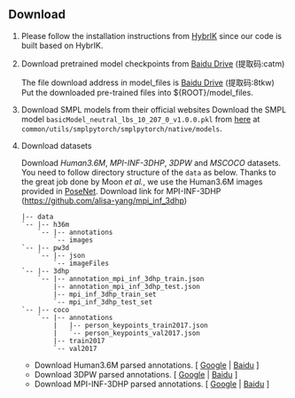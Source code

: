 ## Download

1. Please follow the installation instructions from [HybrIK](https://github.com/Jeff-sjtu/HybrIK) since our code is built based on HybrIK.



2. Download pretrained model checkpoints from [Baidu Drive](https://pan.baidu.com/s/16Htb7ws-Cwcp1lMYUcMkJw?pwd=catm) (提取码:catm)

    The file download address in model_files is [Baidu Drive](https://pan.baidu.com/s/1a8fpuk5ZYObtBPIYfsf2fA?pwd=8tkw ) (提取码:8tkw)
    Put the downloaded pre-trained files into ${ROOT}/model_files.




3. Download SMPL models from their official websites
    Download the SMPL model `basicModel_neutral_lbs_10_207_0_v1.0.0.pkl` from [here](https://smpl.is.tue.mpg.de/) at `common/utils/smplpytorch/smplpytorch/native/models`.



4. Download datasets
   
    Download *Human3.6M*, *MPI-INF-3DHP*, *3DPW* and *MSCOCO* datasets. You need to follow directory structure of the `data` as below. Thanks to the great job done by Moon *et al.*, we use the Human3.6M images provided in [PoseNet](https://github.com/mks0601/3DMPPE_POSENET_RELEASE).
    Download link for MPI-INF-3DHP (https://github.com/alisa-yang/mpi_inf_3dhp)
    ```
    |-- data
    `-- |-- h36m
        `-- |-- annotations
            `-- images
    `-- |-- pw3d
        `-- |-- json
            `-- imageFiles
    `-- |-- 3dhp
        `-- |-- annotation_mpi_inf_3dhp_train.json
            |-- annotation_mpi_inf_3dhp_test.json
            |-- mpi_inf_3dhp_train_set
            `-- mpi_inf_3dhp_test_set
    `-- |-- coco
        `-- |-- annotations
            |   |-- person_keypoints_train2017.json
            |   `-- person_keypoints_val2017.json
            |-- train2017
            `-- val2017
    ```
    * Download Human3.6M parsed annotations. [ [Google](https://drive.google.com/drive/folders/1tLA_XeZ_32Qk86lR06WJhJJXDYrlBJ9r?usp=sharing) | [Baidu](https://pan.baidu.com/s/1bqfVOlQWX0Rfc0Yl1a5VRA) ]
    * Download 3DPW parsed annotations. [ [Google](https://drive.google.com/drive/folders/1f7DyxyvlC9z6SFT37eS6TTQiUOXVR9rK?usp=sharing) | [Baidu](https://pan.baidu.com/s/1d42QyQmMONJgCJvHIU2nsA) ]
    * Download MPI-INF-3DHP parsed annotations. [ [Google](https://drive.google.com/drive/folders/1Ms3s7nZ5Nrux3spLxmMMAQWc5aAIecmv?usp=sharing) | [Baidu](https://pan.baidu.com/s/1aVBDudbDRT1w_ZxQc9zicA) ]



